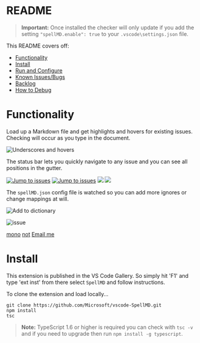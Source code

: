 # README

>**Important:** Once installed the checker will only update if you add the setting `"spellMD.enable": true` to your `.vscode\settings.json` file.

This README covers off:
* [Functionality](#functionality)
* [Install](#install)
* [Run and Configure](#run-and-configure)
* [Known Issues/Bugs](#known-issuesbugs)
* [Backlog](#backlog)
* [How to Debug](#how-to-debug)

# Functionality

Load up a Markdown file and get highlights and hovers for existing issues.  Checking will occur as you type in the document.

![Underscores and hovers](https://github.com/username/repository/raw/master/images/SpellMDDemo1.gif)

The status bar lets you quickly navigate to any issue and you can see all positions in the gutter.

[![Jump to issues](https://github.com/username/repository/raw/master/images/SpellMDDemo2.gif)](http://shouldnottouchthis/)
[![Jump to issues](https://github.com/username/repository/raw/master/images/SpellMDDemo2.gif)](https://github.com/username/repository/blob/main/monkey)
![](https://github.com/username/repository/raw/master/images/SpellMDDemo2.gif)
<img src="https://github.com/username/repository/raw/master/images/myImage.gif">

The `spellMD.json` config file is watched so you can add more ignores or change mappings at will.

![Add to dictionary](https://github.com/username/repository/raw/master/images/SpellMDDemo3.gif)

![issue](https://github.com/username/repository/raw/master/issue)

[mono](https://github.com/username/repository/blob/main/monkey)
[not](http://shouldnottouchthis/)
[Email me](mailto:example@example.com)

# Install
This extension is published in the VS Code Gallery.  So simply hit 'F1' and type 'ext inst' from there select `SpellMD` and follow instructions.


To clone the extension and load locally...

```
git clone https://github.com/Microsoft/vscode-SpellMD.git
npm install
tsc
```

>**Note:** TypeScript 1.6 or higher is required you can check with `tsc -v` and if you need to upgrade then run `npm install -g typescript`.
